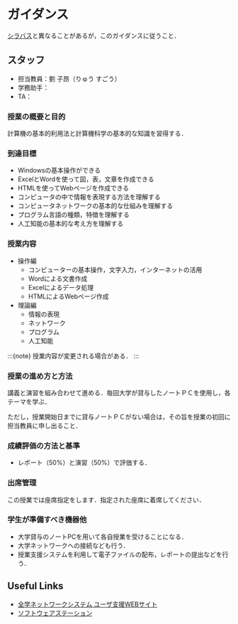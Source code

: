 # ガイダンス

[シラバス](https://syllabus.hosei.ac.jp/web/preview.php?no_id=2513953&nendo=2025&gakubueng=AP&t_mode=pc&radd=)と異なることがあるが，このガイダンスに従うこと．

## スタッフ

- 担当教員：劉 子昂（りゅう すごう）
- 学務助手：
- TA：

### 授業の概要と目的

計算機の基本的利用法と計算機科学の基本的な知識を習得する．

### 到達目標

- Windowsの基本操作ができる
- ExcelとWordを使って図，表，文章を作成できる
- HTMLを使ってWebページを作成できる
- コンピュータの中で情報を表現する方法を理解する
- コンピュータネットワークの基本的な仕組みを理解する
- プログラム言語の種類，特徴を理解する
- 人工知能の基本的な考え方を理解する

### 授業内容

- 操作編
  - コンピューターの基本操作，文字入力，インターネットの活用
  - Wordによる文書作成
  - Excelによるデータ処理
  - HTMLによるWebページ作成
- 理論編
  - 情報の表現
  - ネットワーク
  - プログラム
  - 人工知能

:::{note}
授業内容が変更される場合がある．
:::

### 授業の進め方と方法

講義と演習を組み合わせて進める．毎回大学が貸与したノートＰＣを使用し，各テーマを学ぶ．

ただし，授業開始日までに貸与ノートＰＣがない場合は，その旨を授業の初回に担当教員に申し出ること．

### 成績評価の方法と基準

- レポート（50%）と演習（50%）で評価する．

### 出席管理

この授業では座席指定をします．指定された座席に着席してください．

### 学生が準備すべき機器他

- 大学貸与のノートPCを用いて各自授業を受けることになる．
- 大学ネットワークへの接続なども行う．
- 授業支援システムを利用して電子ファイルの配布，レポートの提出などを行う．

## Useful Links

- [全学ネットワークシステム ユーザ支援WEBサイト](https://netsys.hosei.ac.jp/)
- [ソフトウェアステーション](https://software.k.hosei.ac.jp/)